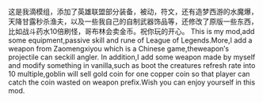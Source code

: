 这是我滴模组，添加了英雄联盟部分装备，被动，符文，还有造梦西游的水魔爆，天降甘露秒杀渔夫，以及一些我自己的自制武器饰品等，还修改了原版一些东西，比如战斗药水10倍刷怪，哥布林会卖金币。祝你玩的开心。
This is my mod,add some equipment,passive skill and rune of League of Legends.More,I add a weapon from Zaomengxiyou which is a Chinese game,theweapon′s projectile can seckill angler.
In addition,I add some weapon made by myself and modify something in vanilla,such as boot the creatures refresh rate into 10 multiple,goblin will sell gold coin for one copper coin 
so that player can catch the coin wasted on weapon prefix.Wish you can enjoy yourself in this mod.
